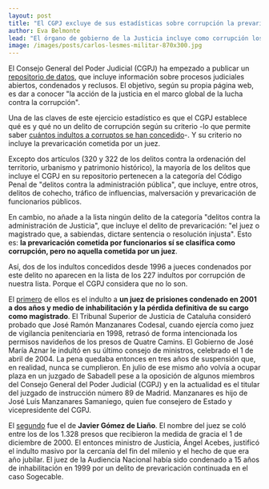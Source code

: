 ```yaml
---
layout: post
title: "El CGPJ excluye de sus estadísticas sobre corrupción la prevaricación judicial"
author: Eva Belmonte
lead: "El órgano de gobierno de la Justicia incluye como corrupción los delitos cometidos por funcionarios públicos y políticos, pero no los cometidos por los propios jueces."
image: /images/posts/carlos-lesmes-militar-870x300.jpg
---
```


El Consejo General del Poder Judicial (CGPJ) ha empezado a publicar un [repositorio de datos](http://www.poderjudicial.es/cgpj/es/Temas/Transparencia/Repositorio-de-datos-sobre-procesos-por-corrupcion/), que incluye información sobre procesos judiciales abiertos, condenados y reclusos. El objetivo, según su propia página web, es dar a conocer "la acción de la justicia en el marco global de la lucha contra la corrupción". 

Una de las claves de este ejercicio estadístico es que el CGPJ establece qué es y qué no un delito de corrupción según su criterio -lo que permite saber [cuántos indultos a corruptos se han concedido](/2017/04/19/indultos-por-corrupcion.html)-. Y su criterio no incluye la prevaricación cometida por un juez. 

Excepto dos artículos (320 y 322 de los delitos contra la ordenación del territorio, urbanismo y patrimonio histórico), la mayoría de los delitos que incluye el CGPJ en su repositorio pertenecen a la categoría del Código Penal de "delitos contra la administración pública", que incluye, entre otros, delitos de cohecho, tráfico de influencias, malversación y prevaricación de funcionarios públicos. 

En cambio, no añade a la lista ningún delito de la categoría "delitos contra la administración de Justicia", que incluye el delito de prevaricación: "el juez o magistrado que, a sabiendas, dictare sentencia o resolución injusta". Esto es: **la prevaricación cometida por funcionarios sí se clasifica como corrupción, pero no aquella cometida por un juez**. 

Así, dos de los indultos concedidos desde 1996 a jueces condenados por este delito no aparecen en la lista de los 227 indultos por corrupción de nuestra lista. Porque el CGPJ considera que no lo son. 

El [primero](http://elindultometro.es/famosos.html#5) de ellos es el indulto a **un juez de prisiones condenado en 2001 a dos años y medio de inhabilitación y la pérdida definitiva de su cargo como magistrado**. El Tribunal Superior de Justicia de Cataluña consideró probado que José Ramón Manzanares Codesal, cuando ejercía como juez de vigilancia penitenciaria en 1998, retrasó de forma intencionada los permisos navideños de los presos de Quatre Camins. El Gobierno de José María Aznar le indultó en su último consejo de ministros, celebrado el 1 de abril de 2004. La pena quedaba entonces en tres años de suspensión que, en realidad, nunca se cumplieron. En julio de ese mismo año volvía a ocupar plaza en un juzgado de Sabadell pese a la oposición de algunos miembros del Consejo General del Poder Judicial (CGPJ) y en la actualidad es el titular del juzgado de instrucción número 89 de Madrid. Manzanares es hijo de José Luís Manzanares Samaniego, quien fue consejero de Estado y vicepresidente del CGPJ.
 

El [segundo](http://elindultometro.es/famosos.html#4) fue el de **Javier Gómez de Liaño**. El nombre del juez se coló entre los de los 1.328 presos que recibieron la medida de gracia el 1 de diciembre de 2000. El entonces ministro de Justicia, Ángel Acebes, justificó el indulto masivo por la cercanía del fin del milenio y el hecho de que era año jubilar. El juez de la Audiencia Nacional había sido condenado a 15 años de inhabilitación en 1999 por un delito de prevaricación continuada en el caso Sogecable.